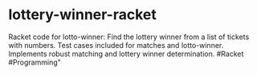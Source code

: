 # lottery-winner-racket
Racket code for lotto-winner: Find the lottery winner from a list of tickets with numbers. Test cases included for matches and lotto-winner. Implements robust matching and lottery winner determination. #Racket #Programming"
